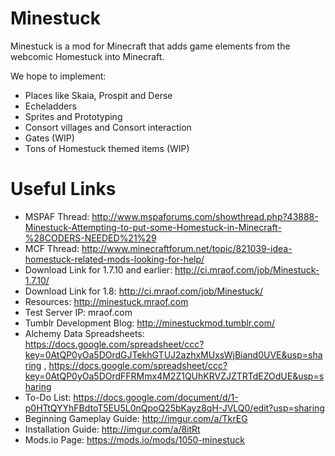 Minestuck
=========

Minestuck is a mod for Minecraft that adds game elements from the webcomic Homestuck into Minecraft.

We hope to implement:
* Places like Skaia, Prospit and Derse
* Echeladders
* Sprites and Prototyping
* Consort villages and Consort interaction
* Gates (WIP)
* Tons of Homestuck themed items (WIP)

Useful Links
============

* MSPAF Thread: http://www.mspaforums.com/showthread.php?43888-Minestuck-Attempting-to-put-some-Homestuck-in-Minecraft-%28CODERS-NEEDED%21%29
* MCF Thread: http://www.minecraftforum.net/topic/821039-idea-homestuck-related-mods-looking-for-help/
* Download Link for 1.7.10 and earlier: http://ci.mraof.com/job/Minestuck-1.7.10/
* Download Link for 1.8: http://ci.mraof.com/job/Minestuck/
* Resources: http://minestuck.mraof.com
* Test Server IP: mraof.com
* Tumblr Development Blog: http://minestuckmod.tumblr.com/
* Alchemy Data Spreadsheets: https://docs.google.com/spreadsheet/ccc?key=0AtQP0yOa5DOrdGJTekhGTUJ2azhxMUxsWjBiand0UVE&usp=sharing , https://docs.google.com/spreadsheet/ccc?key=0AtQP0yOa5DOrdFFRMmx4M2Z1QUhKRVZJZTRTdEZOdUE&usp=sharing
* To-Do List: https://docs.google.com/document/d/1-p0HTtQYYhFBdtoT5EU5L0nQpoQ25bKayz8qH-JVLQ0/edit?usp=sharing
* Beginning Gameplay Guide: http://imgur.com/a/TkrEG
* Installation Guide: http://imgur.com/a/8itRt
* Mods.io Page: https://mods.io/mods/1050-minestuck
